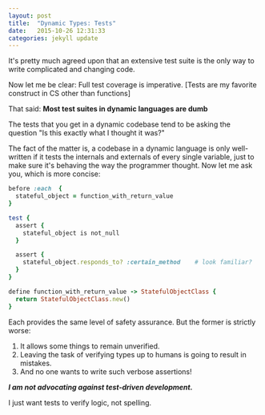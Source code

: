 ```yaml
---
layout: post
title:  "Dynamic Types: Tests"
date:   2015-10-26 12:31:33
categories: jekyll update
---
```


It's pretty much agreed upon that an extensive test suite is the only way to write complicated and changing code.

Now let me be clear: Full test coverage is imperative. [Tests are my favorite construct in CS other than functions]

That said: __Most test suites in dynamic languages are dumb__

The tests that you get in a dynamic codebase tend to be asking the question "Is this exactly what I thought it was?"

The fact of the matter is, a codebase in a dynamic language is only well-written if it tests the internals and externals of every single variable, just to make sure it's behaving the way the programmer thought. Now let me ask you, which is more concise:

```ruby
before :each  {
  stateful_object = function_with_return_value
}

test {
  assert {
    stateful_object is not_null
  }

  assert {
    stateful_object.responds_to? :certain_method    # look familiar?
  }
}
```

```ruby
define function_with_return_value -> StatefulObjectClass {
  return StatefulObjectClass.new()
}
```

Each provides the same level of safety assurance. But the former is strictly worse:

1. It allows some things to remain unverified.
2. Leaving the task of verifying types up to humans is going to result in mistakes.
3. And no one wants to write such verbose assertions!


**_I am not advocating against test-driven development._**

I just want tests to verify logic, not spelling.
